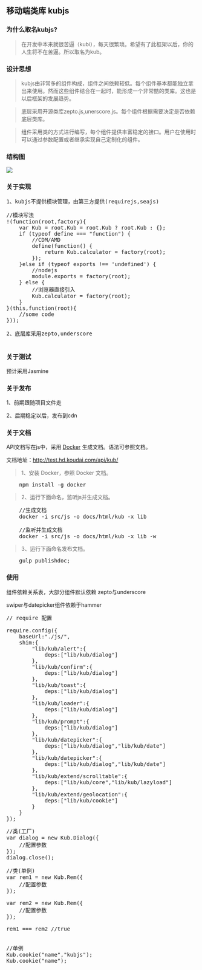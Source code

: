 ## 移动端类库 kubjs

### 为什么取名kubjs?

>在开发中本来就很苦逼（kubi），每天很繁琐。希望有了此框架以后，你的人生将不在苦逼。所以取名为kub。

### 设计思想

>kubjs由非常多的组件构成，组件之间依赖较低。每个组件基本都能独立拿出来使用。然而这些组件结合在一起时，能形成一个非常酷的类库。这也是以后框架的发展趋势。

>底层采用开源类库zepto.js,unerscore.js。每个组件根据需要决定是否依赖底层类库。

>组件采用类的方式进行编写，每个组件提供丰富稳定的接口。用户在使用时可以通过参数配置或者继承实现自己定制化的组件。

### 结构图
![](http://img.geilicdn.com/kub1437990758940.png)

### 关于实现
<pre>
1、kubjs不提供模块管理，由第三方提供(requirejs,seajs)

//模块写法
!(function(root,factory){
    var Kub = root.Kub = root.Kub ? root.Kub : {};
    if (typeof define === "function") {
        //CDM/AMD
        define(function() {
            return Kub.calculator = factory(root);
        });
    }else if (typeof exports !== 'undefined') {
        //nodejs
        module.exports = factory(root);
    } else {
        //浏览器直接引入
        Kub.calculator = factory(root);
    }
}(this,function(root){
    //some code
}));

2、底层库采用zepto,underscore

</pre>

### 关于测试

预计采用Jasmine

### 关于发布

1、前期跟随项目文件走

2、后期稳定以后，发布到cdn

### 关于文档

API文档写在js中，采用 [Docker](https://github.com/jbt/docker) 生成文档。语法可参照文档。

文档地址：http://test.hd.koudai.com/api/kub/

>   1、安装 Docker，参照 Docker 文档。

<pre>
    npm install -g docker
</pre>

>   2、运行下面命名，监听js并生成文档。

<pre>
    //生成文档
    docker -i src/js -o docs/html/kub -x lib

    //监听并生成文档
    docker -i src/js -o docs/html/kub -x lib -w
</pre>

>   3、运行下面命名发布文档。

<pre>
    gulp publishdoc;
</pre>

### 使用

组件依赖关系表，大部分组件默认依赖 zepto与underscore

swiper与datepicker组件依赖于hammer

<pre>
// require 配置

require.config({
    baseUrl:"./js/",
    shim:{
        "lib/kub/alert":{
            deps:["lib/kub/dialog"]
        },
        "lib/kub/confirm":{
            deps:["lib/kub/dialog"]
        },
        "lib/kub/toast":{
            deps:["lib/kub/dialog"]
        },
        "lib/kub/loader":{
            deps:["lib/kub/dialog"]
        },
        "lib/kub/prompt":{
            deps:["lib/kub/dialog"]
        },
        "lib/kub/datepicker":{
            deps:["lib/kub/dialog","lib/kub/date"]
        },
        "lib/kub/datepicker":{
            deps:["lib/kub/dialog","lib/kub/date"]
        },
        "lib/kub/extend/scrolltable":{
            deps:["lib/kub/core","lib/kub/lazyload"]
        },
        "lib/kub/extend/geolocation":{
            deps:["lib/kub/cookie"]
        }
    }
});
</pre>


<pre>
//类(工厂)
var dialog = new Kub.Dialog({
    //配置参数
});
dialog.close();

//类(单例)
var rem1 = new Kub.Rem({
    //配置参数
});

var rem2 = new Kub.Rem({
    //配置参数
});

rem1 === rem2 //true


//单例
Kub.cookie("name","kubjs");
Kub.cookie("name");
</pre>
